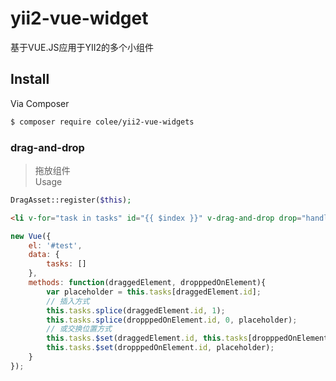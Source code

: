 # yii2-vue-widget
基于VUE.JS应用于YII2的多个小组件

## Install

Via Composer

``` bash
$ composer require colee/yii2-vue-widgets
```

### drag-and-drop
> 拖放组件  
Usage  
``` php
DragAsset::register($this);
```
``` html
<li v-for="task in tasks" id="{{ $index }}" v-drag-and-drop drop="handleDrop">{{ task.title }}</li>
```
``` js
new Vue({
	el: '#test',
	data: {
		tasks: []
	},
	methods: function(draggedElement, dropppedOnElement){
		var placeholder = this.tasks[draggedElement.id];
		// 插入方式
		this.tasks.splice(draggedElement.id, 1);
		this.tasks.splice(dropppedOnElement.id, 0, placeholder);
		// 或交换位置方式
		this.tasks.$set(draggedElement.id, this.tasks[dropppedOnElement.id]);
		this.tasks.$set(dropppedOnElement.id, placeholder);
	}
});
```
